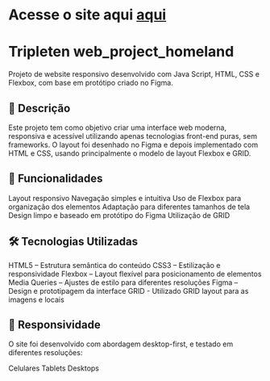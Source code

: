 # Acesse o site aqui <a href="https://dfminotto.github.io/web_project_around/" target="_blank">aqui</a>

# Tripleten web_project_homeland

Projeto de website responsivo desenvolvido com Java Script, HTML, CSS e Flexbox, com base em
protótipo criado no Figma.

## 📌 Descrição

Este projeto tem como objetivo criar uma interface web moderna, responsiva e acessível utilizando
apenas tecnologias front-end puras, sem frameworks. O layout foi desenhado no Figma e depois
implementado com HTML e CSS, usando principalmente o modelo de layout Flexbox e GRID.

## 🎯 Funcionalidades

Layout responsivo Navegação simples e intuitiva Uso de Flexbox para organização dos elementos
Adaptação para diferentes tamanhos de tela Design limpo e baseado em protótipo do Figma Utilização
de GRID

## 🛠 Tecnologias Utilizadas

HTML5 – Estrutura semântica do conteúdo CSS3 – Estilização e responsividade Flexbox – Layout
flexível para posicionamento de elementos Media Queries – Ajustes de estilo para diferentes
resoluções Figma – Design e prototipagem da interface GRID - Utilizado GRID layout para as imagens e
locais

## 📱 Responsividade

O site foi desenvolvido com abordagem desktop-first, e testado em diferentes resoluções:

Celulares Tablets Desktops
